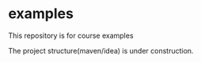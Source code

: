 examples
========

This repository is for course examples

The project structure(maven/idea) is under construction.